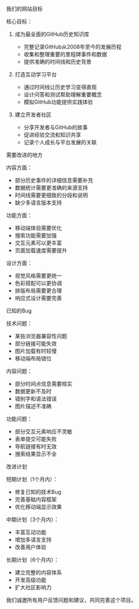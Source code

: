 我们的网站目标

核心目标：
1. 成为最全面的GitHub历史知识库
   - 完整记录GitHub从2008年至今的发展历程
   - 收集和整理重要的里程碑事件和数据
   - 提供准确的时间线和历史背景

2. 打造互动学习平台
   - 通过时间线让历史学习变得直观
   - 设计问答和测试帮助理解重要概念
   - 模拟GitHub功能提供实践体验

3. 建立开发者社区
   - 分享开发者与GitHub的故事
   - 促进经验交流和知识共享
   - 记录个人成长与平台发展的关联

需要改进的地方

内容方面：
- 部分历史事件的详细信息需要补充
- 数据统计需要更准确的来源支持
- 时间线需要更细致的分段和说明
- 缺少多语言版本支持

功能方面：
- 移动端体验需要优化
- 搜索功能需要加强
- 交互元素可以更丰富
- 页面加载速度需要提升

设计方面：
- 视觉风格需要更统一
- 色彩搭配可以更协调
- 排版布局需要更合理
- 响应式设计需要完善

已知的Bug

技术问题：
- 某些浏览器兼容性问题
- 部分链接可能失效
- 图片加载有时较慢
- 移动端布局错位

内容问题：
- 部分时间点信息需要核实
- 数据更新不及时
- 错别字和语法错误
- 图片描述不准确

功能问题：
- 部分交互元素响应不灵敏
- 表单提交可能失败
- 导航链接有时无效
- 搜索结果显示不全

改进计划

短期计划（1个月内）：
- 修复已知的技术Bug
- 完善基础内容框架
- 优化移动端显示效果

中期计划（3个月内）：
- 丰富互动功能
- 增加多语言支持
- 改善用户体验

长期计划（6个月内）：
- 建立完整的内容体系
- 开发高级功能
- 扩大社区影响力

我们诚邀所有用户反馈问题和建议，共同完善这个项目。